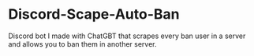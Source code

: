 # Discord-Scape-Auto-Ban
Discord bot I made with ChatGBT that scrapes every ban user in a server and allows you to ban them in another server.
